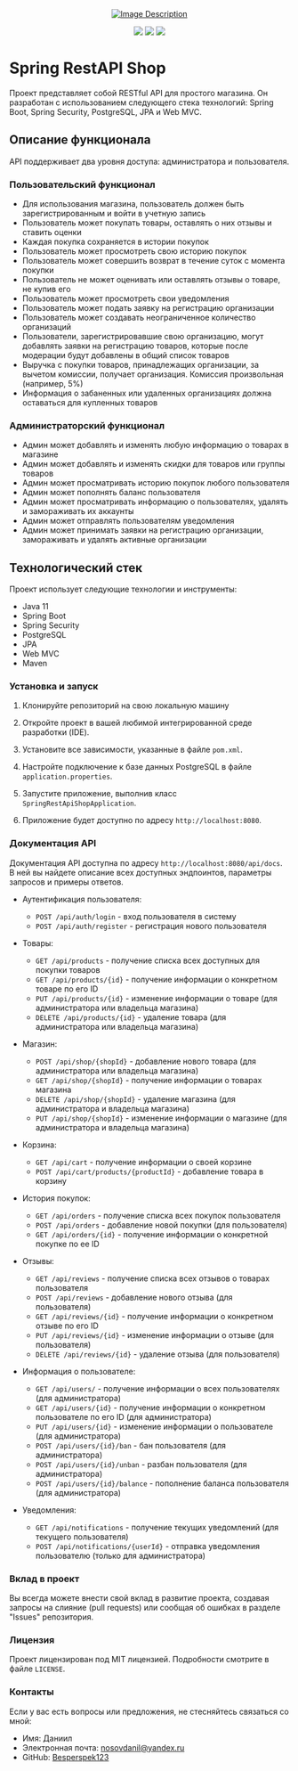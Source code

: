 <div align="center">
  <a href="https://ibb.co/RCX7Rz7">
    <img src="https://i.ibb.co/MRz9FM9/129191080-723b3b46-4e0b-4aa5-8eb9-654c2c025b18.png" alt="Image Description" border="0">
  </a>
  

<img src="https://img.shields.io/badge/Engine-Spring%20Boot%203.0.5-blueviolet"></img> 
<img src="https://img.shields.io/badge/Version-1.0(alpha)-yellow"></img> <img src="https://img.shields.io/badge/License-MIT-Green"></img>
</div>

# Spring RestAPI Shop

Проект представляет собой RESTful API для простого магазина. Он разработан с использованием следующего стека технологий: Spring Boot, Spring Security, PostgreSQL, JPA и Web MVC.

## Описание функционала

API поддерживает два уровня доступа: администратора и пользователя.

### Пользовательский функционал

- Для использования магазина, пользователь должен быть зарегистрированным и войти в учетную запись
- Пользователь может покупать товары, оставлять о них отзывы и ставить оценки
- Каждая покупка сохраняется в истории покупок
- Пользователь может просмотреть свою историю покупок
- Пользователь может совершить возврат в течение суток с момента покупки
- Пользователь не может оценивать или оставлять отзывы о товаре, не купив его
- Пользователь может просмотреть свои уведомления
- Пользователь может подать заявку на регистрацию организации
- Пользователь может создавать неограниченное количество организаций
- Пользователи, зарегистрировавшие свою организацию, могут добавлять заявки на регистрацию товаров, которые после модерации будут добавлены в общий список товаров
- Выручка с покупки товаров, принадлежащих организации, за вычетом комиссии, получает организация. Комиссия произвольная (например, 5%)
- Информация о забаненных или удаленных организациях должна оставаться для купленных товаров

### Администраторский функционал

- Админ может добавлять и изменять любую информацию о товарах в магазине
- Админ может добавлять и изменять скидки для товаров или группы товаров
- Админ может просматривать историю покупок любого пользователя
- Админ может пополнять баланс пользователя
- Админ может просматривать информацию о пользователях, удалять и замораживать их аккаунты
- Админ может отправлять пользователям уведомления
- Админ может принимать заявки на регистрацию организации, замораживать и удалять активные организации



## Технологический стек
Проект использует следующие технологии и инструменты:

- Java 11
- Spring Boot
- Spring Security
- PostgreSQL
- JPA
- Web MVC
- Maven

### Установка и запуск

1. Клонируйте репозиторий на свою локальную машину

2. Откройте проект в вашей любимой интегрированной среде разработки (IDE).

3. Установите все зависимости, указанные в файле `pom.xml`.

4. Настройте подключение к базе данных PostgreSQL в файле `application.properties`.

5. Запустите приложение, выполнив класс `SpringRestApiShopApplication`.

6. Приложение будет доступно по адресу `http://localhost:8080`.

### Документация API
Документация API доступна по адресу `http://localhost:8080/api/docs`. В ней вы найдете описание всех доступных эндпоинтов, параметры запросов и примеры ответов.

- Аутентификация пользователя:
  - `POST /api/auth/login` - вход пользователя в систему
  - `POST /api/auth/register` - регистрация нового пользователя

- Товары:
  - `GET /api/products` - получение списка всех доступных для покупки товаров
  - `GET /api/products/{id}` - получение информации о конкретном товаре по его ID
  - `PUT /api/products/{id}` - изменение информации о товаре (для администратора или владельца магазина)
  - `DELETE /api/products/{id}` - удаление товара (для администратора или владельца магазина)

- Магазин:
  - `POST /api/shop/{shopId}` - добавление нового товара (для администратора или владельца магазина)
  - `GET /api/shop/{shopId}` - получение информации о товарах магазина
  - `DELETE /api/shop/{shopId}` - удаление магазина (для администратора и владельца магазина)
  - `PUT /api/shop/{shopId}` - изменение информации о магазине (для администратора и владельца магазина)

- Корзина:
  - `GET /api/cart` - получение информации о своей корзине
  - `POST /api/cart/products/{productId}` - добавление товара в корзину

- История покупок:
  - `GET /api/orders` - получение списка всех покупок пользователя
  - `POST /api/orders` - добавление новой покупки (для пользователя)
  - `GET /api/orders/{id}` - получение информации о конкретной покупке по ее ID

- Отзывы:
  - `GET /api/reviews` - получение списка всех отзывов о товарах пользователя
  - `POST /api/reviews` - добавление нового отзыва (для пользователя)
  - `GET /api/reviews/{id}` - получение информации о конкретном отзыве по его ID
  - `PUT /api/reviews/{id}` - изменение информации о отзыве (для пользователя)
  - `DELETE /api/reviews/{id}` - удаление отзыва (для пользователя)

- Информация о пользователе:
  - `GET /api/users/` - получение информации о всех пользователях (для администратора)
  - `GET /api/users/{id}` - получение информации о конкретном пользователе по его ID (для администратора)
  - `PUT /api/users/{id}` - изменение информации о пользователе (для администратора)
  - `POST /api/users/{id}/ban` - бан пользователя (для администратора)
  - `POST /api/users/{id}/unban` - разбан пользователя (для администратора)
  - `POST /api/users/{id}/balance` - пополнение баланса пользователя (для администратора)

- Уведомления:
  - `GET /api/notifications` - получение текущих уведомлений (для текущего пользователя)
  - `POST /api/notifications/{userId}` - отправка уведомления пользователю (только для администратора)


### Вклад в проект
Вы всегда можете внести свой вклад в развитие проекта, создавая запросы на слияние (pull requests) или сообщая об ошибках в разделе "Issues" репозитория.

### Лицензия
Проект лицензирован под MIT лицензией. Подробности смотрите в файле `LICENSE`.

### Контакты
Если у вас есть вопросы или предложения, не стесняйтесь связаться со мной:

- Имя: Даниил
- Электронная почта: nosovdanil@yandex.ru
- GitHub: [Besperspek123](https://github.com/Besperspek123)

